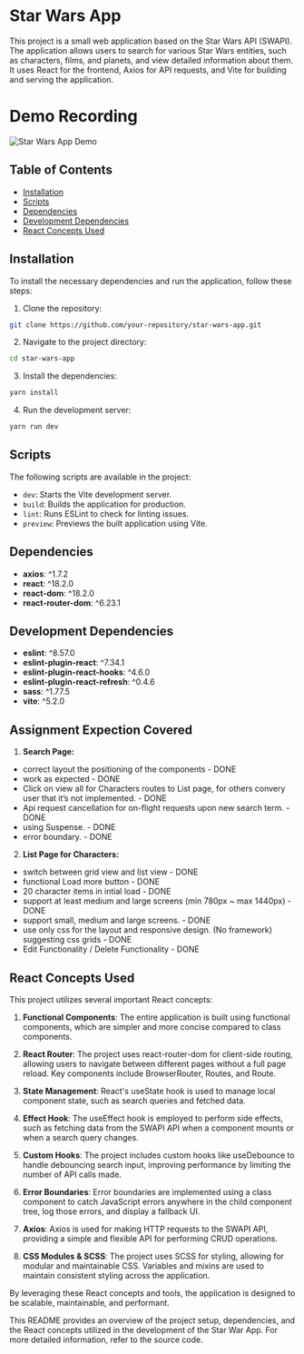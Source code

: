 # Star Wars App

This project is a small web application based on the Star Wars API (SWAPI). The application allows users to search for various Star Wars entities, such as characters, films, and planets, and view detailed information about them. It uses React for the frontend, Axios for API requests, and Vite for building and serving the application.

# Demo Recording

![Star Wars App Demo](./src/assets/images/demo-recording.gif)

## Table of Contents

- [Installation](#installation)
- [Scripts](#scripts)
- [Dependencies](#dependencies)
- [Development Dependencies](#development-dependencies)
- [React Concepts Used](#react-concepts-used)

## Installation

To install the necessary dependencies and run the application, follow these steps:

1. Clone the repository:

```bash
git clone https://github.com/your-repository/star-wars-app.git
```

2. Navigate to the project directory:

```bash
cd star-wars-app
```

3. Install the dependencies:

```bash
yarn install
```

4. Run the development server:

```bash
yarn run dev
```

## Scripts

The following scripts are available in the project:

- `dev`: Starts the Vite development server.
- `build`: Builds the application for production.
- `lint`: Runs ESLint to check for linting issues.
- `preview`: Previews the built application using Vite.

## Dependencies

- **axios**: ^1.7.2
- **react**: ^18.2.0
- **react-dom**: ^18.2.0
- **react-router-dom**: ^6.23.1

## Development Dependencies

- **eslint**: ^8.57.0
- **eslint-plugin-react**: ^7.34.1
- **eslint-plugin-react-hooks**: ^4.6.0
- **eslint-plugin-react-refresh**: ^0.4.6
- **sass**: ^1.77.5
- **vite**: ^5.2.0

## Assignment Expection Covered

1. **Search Page:**

- correct layout the positioning of the components - DONE
- work as expected - DONE
- Click on view all for Characters routes to List page, for others convery user that it’s not implemented. - DONE
- Api request cancellation for on-flight requests upon new search term. - DONE
- using Suspense. - DONE
- error boundary. - DONE

2. **List Page for Characters:**

- switch between grid view and list view - DONE
- functional Load more button - DONE
- 20 character items in intial load - DONE
- support at least medium and large screens (min 780px ~ max 1440px) - DONE
- support small, medium and large screens. - DONE
- use only css for the layout and responsive design. (No framework) suggesting css grids - DONE
- Edit Functionality / Delete Functionality - DONE

## React Concepts Used

This project utilizes several important React concepts:

1. **Functional Components**: The entire application is built using functional components, which are simpler and more concise compared to class components.

2. **React Router**: The project uses react-router-dom for client-side routing, allowing users to navigate between different pages without a full page reload. Key components include BrowserRouter, Routes, and Route.

3. **State Management**: React's useState hook is used to manage local component state, such as search queries and fetched data.

4. **Effect Hook**: The useEffect hook is employed to perform side effects, such as fetching data from the SWAPI API when a component mounts or when a search query changes.

5. **Custom Hooks**: The project includes custom hooks like useDebounce to handle debouncing search input, improving performance by limiting the number of API calls made.

6. **Error Boundaries**: Error boundaries are implemented using a class component to catch JavaScript errors anywhere in the child component tree, log those errors, and display a fallback UI.

7. **Axios**: Axios is used for making HTTP requests to the SWAPI API, providing a simple and flexible API for performing CRUD operations.

8. **CSS Modules & SCSS**: The project uses SCSS for styling, allowing for modular and maintainable CSS. Variables and mixins are used to maintain consistent styling across the application.

By leveraging these React concepts and tools, the application is designed to be scalable, maintainable, and performant.

This README provides an overview of the project setup, dependencies, and the React concepts utilized in the development of the Star War App. For more detailed information, refer to the source code.
